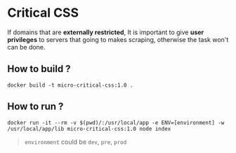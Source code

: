 # Critical CSS
If domains that are **externally restricted**, It is important to give **user privileges** to servers that going to makes scraping, otherwise the task won't can be done.

## How to build ?

```shell
docker build -t micro-critical-css:1.0 .

```
## How to run ?

```shell
docker run -it --rm -v $(pwd)/:/usr/local/app -e ENV=[environment] -w /usr/local/app/lib micro-critical-css:1.0 node index

```
> `environment` could be `dev`, `pre`, `prod`
